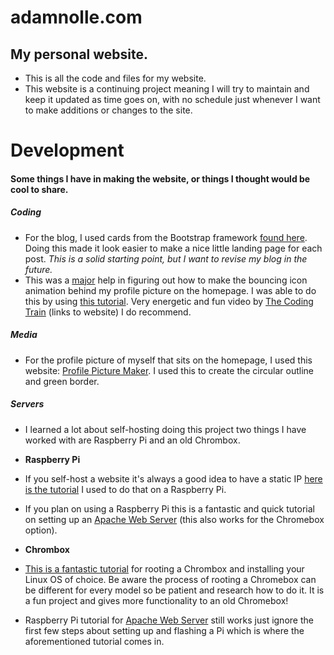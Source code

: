 # adamnolle.com

## My personal website.

- This is all the code and files for my website.
- This website is a continuing project meaning I will try to maintain and keep it updated as time goes on, with no schedule just whenever I want to make additions or changes to the site.

# Development

#### Some things I have in making the website, or things I thought would be cool to share.

##### Coding

- For the blog, I used cards from the Bootstrap framework [found here](https://getbootstrap.com/docs/4.0/components/card/). Doing this made it look easier to make a nice little landing page for each post. *This is a solid starting point, but I want to revise my blog in the future.*
- This was a <u><span>major</span></u> help in figuring out how to make the bouncing icon animation behind my profile picture on the homepage. I was able to do this by using [this tutorial](https://www.youtube.com/watch?v=0j86zuqqTlQ). Very energetic and fun video by [The Coding Train](https://thecodingtrain.com/) (links to website) I do recommend.

##### Media

- For the profile picture of myself that sits on the homepage, I used this website: [Profile Picture Maker](https://profilepicturemaker.com/). I used this to create the circular outline and green border.

##### Servers

- I learned a lot about self-hosting doing this project two things I have worked with are Raspberry Pi and an old Chrombox.

- **Raspberry Pi**

- If you self-host a website it's always a good idea to have a static IP [here is the tutorial](https://www.youtube.com/watch?v=LCJtUbRlIXE) I used to do that on a Raspberry Pi.

- If you plan on using a Raspberry Pi this is a fantastic and quick tutorial on setting up an [Apache Web Server](https://www.youtube.com/watch?v=bwQd3OpADNo&list=PLb57qDyElIYUq33uvYXzWs5n7GyeKrEjj&index=10) (this also works for the Chromebox option).

- **Chrombox**

- [This is a fantastic tutorial](https://www.youtube.com/watch?v=6t4upBIKxUo) for rooting a Chrombox and installing your Linux OS of choice. Be aware the process of rooting a Chromebox can be different for every model so be patient and research how to do it. It is a fun project and gives more functionality to an old Chromebox!

- Raspberry Pi tutorial for [Apache Web Server](https://www.youtube.com/watch?v=bwQd3OpADNo&list=PLb57qDyElIYUq33uvYXzWs5n7GyeKrEjj&index=10) still works just ignore the first few steps about setting up and flashing a Pi which is where the aforementioned tutorial comes in.
